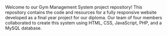 Welcome to our Gym Management System project repository! This repository contains the code and resources for a fully responsive website developed as a final year project for our diploma. Our team of four members collaborated to create this system using HTML, CSS, JavaScript, PHP, and a MySQL database.
